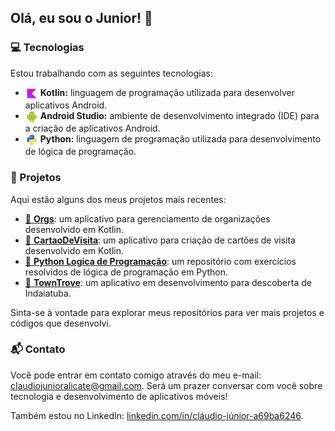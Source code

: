 ## Olá, eu sou o Junior! 👋

### 💻 Tecnologias

Estou trabalhando com as seguintes tecnologias:

- <img align="center" alt="Kotlin" height="20" width="20" src="https://raw.githubusercontent.com/devicons/devicon/master/icons/kotlin/kotlin-original.svg"> **Kotlin:** linguagem de programação utilizada para desenvolver aplicativos Android.
- <img align="center" alt="Android Studio" height="20" width="20" src="https://raw.githubusercontent.com/devicons/devicon/master/icons/android/android-original.svg"> **Android Studio:** ambiente de desenvolvimento integrado (IDE) para a criação de aplicativos Android.
- <img align="center" alt="Python" height="20" width="20" src="https://raw.githubusercontent.com/devicons/devicon/master/icons/python/python-original.svg"> **Python:** linguagem de programação utilizada para desenvolvimento de lógica de programação.

### 🚧 Projetos

Aqui estão alguns dos meus projetos mais recentes:

- [🏢 **Orgs**](https://github.com/cjajunior/Orgs): um aplicativo para gerenciamento de organizações desenvolvido em Kotlin.
- [📇 **CartaoDeVisita**](https://github.com/cjajunior/CartaoDeVisita): um aplicativo para criação de cartões de visita desenvolvido em Kotlin.
- [🐍 **Python Logica de Programação**](https://github.com/cjajunior/python-logica-de-programacao): um repositório com exercícios resolvidos de lógica de programação em Python.
- [🌆 **TownTrove**](https://github.com/cjajunior/TownTrove): um aplicativo em desenvolvimento para descoberta de Indaiatuba.


Sinta-se à vontade para explorar meus repositórios para ver mais projetos e códigos que desenvolvi.

### 📬 Contato

Você pode entrar em contato comigo através do meu e-mail: claudiojunioralicate@gmail.com. Será um prazer conversar com você sobre tecnologia e desenvolvimento de aplicativos móveis!

Também estou no LinkedIn: [linkedin.com/in/cláudio-júnior-a69ba6246](https://www.linkedin.com/in/cláudio-júnior-a69ba6246/).
